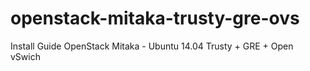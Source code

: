 # openstack-mitaka-trusty-gre-ovs
Install Guide OpenStack Mitaka - Ubuntu 14.04 Trusty + GRE + Open vSwich

